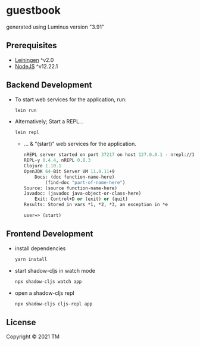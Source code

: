 # guestbook

generated using Luminus version "3.91"

## Prerequisites

- [Leiningen][1] ^v2.0
- [NodeJS][2] ^v12.22.1

[1]: https://github.com/technomancy/leiningen

[2]: https://nvm.sh

## Backend Development

- To start web services for the application, run:
    ```sh
    lein run
    ```

- Alternatively; Start a REPL...
    ```sh
    lein repl
    ```
    - ... & "(start)" web services for the application.
        ```lisp
        nREPL server started on port 37217 on host 127.0.0.1 - nrepl://127.0.0.1:37217
        REPL-y 0.4.4, nREPL 0.8.3
        Clojure 1.10.1
        OpenJDK 64-Bit Server VM 11.0.11+9
            Docs: (doc function-name-here)
                (find-doc "part-of-name-here")
        Source: (source function-name-here)
        Javadoc: (javadoc java-object-or-class-here)
            Exit: Control+D or (exit) or (quit)
        Results: Stored in vars *1, *2, *3, an exception in *e

        user=> (start)
        ```

## Frontend Development

- install dependencies

    ```sh
    yarn install
    ```

- start shadow-cljs in watch mode

    ```sh
    npx shadow-cljs watch app
    ```

- open a shadow-cljs repl

    ```sh
    npx shadow-cljs cljs-repl app
    ```

## License

Copyright © 2021 TM
